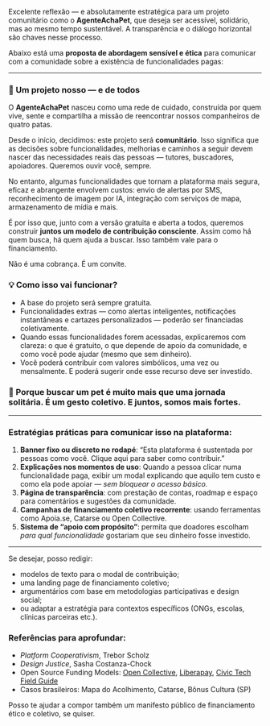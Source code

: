 Excelente reflexão — e absolutamente estratégica para um projeto comunitário como o **AgenteAchaPet**, que deseja ser acessível, solidário, mas ao mesmo tempo sustentável. A transparência e o diálogo horizontal são chaves nesse processo.

Abaixo está uma **proposta de abordagem sensível e ética** para comunicar com a comunidade sobre a existência de funcionalidades pagas:

---

### 💬 Um projeto nosso — e de todos

O **AgenteAchaPet** nasceu como uma rede de cuidado, construída por quem vive, sente e compartilha a missão de reencontrar nossos companheiros de quatro patas.

Desde o início, decidimos: este projeto será **comunitário**. Isso significa que as decisões sobre funcionalidades, melhorias e caminhos a seguir devem nascer das necessidades reais das pessoas — tutores, buscadores, apoiadores. Queremos ouvir você, sempre.

No entanto, algumas funcionalidades que tornam a plataforma mais segura, eficaz e abrangente envolvem custos: envio de alertas por SMS, reconhecimento de imagem por IA, integração com serviços de mapa, armazenamento de mídia e mais.

É por isso que, junto com a versão gratuita e aberta a todos, queremos construir **juntos um modelo de contribuição consciente**. Assim como há quem busca, há quem ajuda a buscar. Isso também vale para o financiamento.

Não é uma cobrança. É um convite.

### 💡 Como isso vai funcionar?

* A base do projeto será sempre gratuita.
* Funcionalidades extras — como alertas inteligentes, notificações instantâneas e cartazes personalizados — poderão ser financiadas coletivamente.
* Quando essas funcionalidades forem acessadas, explicaremos com clareza: o que é gratuito, o que depende de apoio da comunidade, e como você pode ajudar (mesmo que sem dinheiro).
* Você poderá contribuir com valores simbólicos, uma vez ou mensalmente. E poderá sugerir onde esse recurso deve ser investido.

### 🐾 Porque buscar um pet é muito mais que uma jornada solitária. É um gesto coletivo. E juntos, somos mais fortes.

---

### Estratégias práticas para comunicar isso na plataforma:

1. **Banner fixo ou discreto no rodapé**: “Esta plataforma é sustentada por pessoas como você. Clique aqui para saber como contribuir.”
2. **Explicações nos momentos de uso**: Quando a pessoa clicar numa funcionalidade paga, exibir um modal explicando que aquilo tem custo e como ela pode apoiar — *sem bloquear o acesso básico.*
3. **Página de transparência**: com prestação de contas, roadmap e espaço para comentários e sugestões da comunidade.
4. **Campanhas de financiamento coletivo recorrente**: usando ferramentas como Apoia.se, Catarse ou Open Collective.
5. **Sistema de “apoio com propósito”**: permita que doadores escolham *para qual funcionalidade* gostariam que seu dinheiro fosse investido.

---

Se desejar, posso redigir:

* modelos de texto para o modal de contribuição;
* uma landing page de financiamento coletivo;
* argumentários com base em metodologias participativas e design social;
* ou adaptar a estratégia para contextos específicos (ONGs, escolas, clínicas parceiras etc.).

### Referências para aprofundar:

* *Platform Cooperativism*, Trebor Scholz
* *Design Justice*, Sasha Costanza-Chock
* Open Source Funding Models: [Open Collective](https://opencollective.com), [Liberapay](https://liberapay.com), [Civic Tech Field Guide](https://civictech.guide)
* Casos brasileiros: Mapa do Acolhimento, Catarse, Bônus Cultura (SP)

Posso te ajudar a compor também um manifesto público de financiamento ético e coletivo, se quiser.
